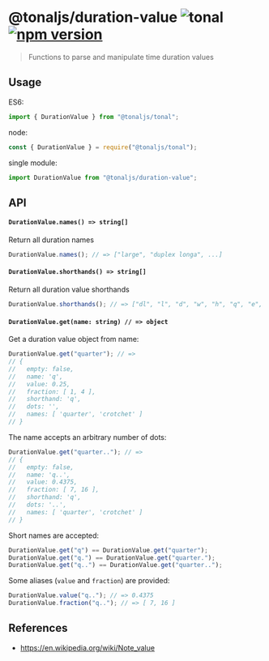# @tonaljs/duration-value ![tonal](https://img.shields.io/badge/@tonaljs-duration_value-yellow.svg?style=flat-square) [![npm version](https://img.shields.io/npm/v/@tonaljs/duration-value.svg?style=flat-square)](https://www.npmjs.com/package/@tonaljs/duration-value)

> Functions to parse and manipulate time duration values

## Usage

ES6:

```js
import { DurationValue } from "@tonaljs/tonal";
```

node:

```js
const { DurationValue } = require("@tonaljs/tonal");
```

single module:

```js
import DurationValue from "@tonaljs/duration-value";
```

## API

#### `DurationValue.names() => string[]`

Return all duration names

```js
DurationValue.names(); // => ["large", "duplex longa", ...]
```

#### `DurationValue.shorthands() => string[]`

Return all duration value shorthands

```js
DurationValue.shorthands(); // => ["dl", "l", "d", "w", "h", "q", "e", "s", "t", "sf", "h", "th"]
```

#### `DurationValue.get(name: string) // => object`

Get a duration value object from name:

```js
DurationValue.get("quarter"); // =>
// {
//   empty: false,
//   name: 'q',
//   value: 0.25,
//   fraction: [ 1, 4 ],
//   shorthand: 'q',
//   dots: '',
//   names: [ 'quarter', 'crotchet' ]
// }
```

The name accepts an arbitrary number of dots:

```js
DurationValue.get("quarter.."); // =>
// {
//   empty: false,
//   name: 'q..',
//   value: 0.4375,
//   fraction: [ 7, 16 ],
//   shorthand: 'q',
//   dots: '..',
//   names: [ 'quarter', 'crotchet' ]
// }
```

Short names are accepted:

```js
DurationValue.get("q") == DurationValue.get("quarter");
DurationValue.get("q.") == DurationValue.get("quarter.");
DurationValue.get("q..") == DurationValue.get("quarter..");
```

Some aliases (`value` and `fraction`) are provided:

```js
DurationValue.value("q.."); // => 0.4375
DurationValue.fraction("q.."); // => [ 7, 16 ]
```

## References

- https://en.wikipedia.org/wiki/Note_value
